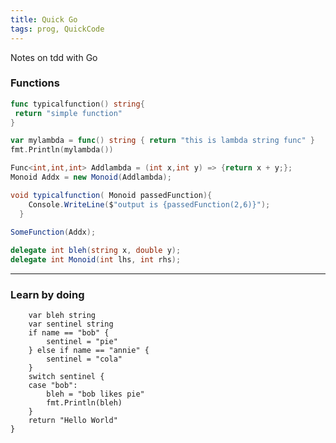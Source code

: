 ```yaml
---
title: Quick Go
tags: prog, QuickCode
---
```


Notes on tdd with Go

### Functions

```go
func typicalfunction() string{
 return "simple function"
}

var mylambda = func() string { return "this is lambda string func" }
fmt.Println(mylambda())
```

```C#
Func<int,int,int> Addlambda = (int x,int y) => {return x + y;};
Monoid Addx = new Monoid(Addlambda);

void typicalfunction( Monoid passedFunction){
    Console.WriteLine($"output is {passedFunction(2,6)}");
  }
  
SomeFunction(Addx);

delegate int bleh(string x, double y);
delegate int Monoid(int lhs, int rhs);
```

---

### Learn by doing

```gofunc Hello(name string) string {
	var bleh string
	var sentinel string
	if name == "bob" {
		sentinel = "pie"
	} else if name == "annie" {
		sentinel = "cola"
	}
	switch sentinel {
	case "bob":
		bleh = "bob likes pie"
		fmt.Println(bleh)
	}
	return "Hello World"
}
```